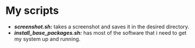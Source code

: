 # My scripts
- ***screenshot.sh:*** takes a screenshot and saves it in the desired directory.
- ***install_base_packages.sh:*** has most of the software that i need to get my system up and running.
